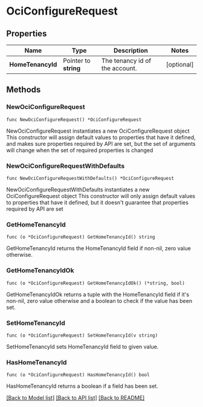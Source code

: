 # OciConfigureRequest


## Properties

Name | Type | Description | Notes
------------ | ------------- | ------------- | -------------
**HomeTenancyId** | Pointer to **string** | The tenancy id of the account. | [optional] 



## Methods


### NewOciConfigureRequest

`func NewOciConfigureRequest() *OciConfigureRequest`

NewOciConfigureRequest instantiates a new OciConfigureRequest object
This constructor will assign default values to properties that have it defined,
and makes sure properties required by API are set, but the set of arguments
will change when the set of required properties is changed

### NewOciConfigureRequestWithDefaults

`func NewOciConfigureRequestWithDefaults() *OciConfigureRequest`

NewOciConfigureRequestWithDefaults instantiates a new OciConfigureRequest object
This constructor will only assign default values to properties that have it defined,
but it doesn't guarantee that properties required by API are set


### GetHomeTenancyId

`func (o *OciConfigureRequest) GetHomeTenancyId() string`

GetHomeTenancyId returns the HomeTenancyId field if non-nil, zero value otherwise.

### GetHomeTenancyIdOk

`func (o *OciConfigureRequest) GetHomeTenancyIdOk() (*string, bool)`

GetHomeTenancyIdOk returns a tuple with the HomeTenancyId field if it's non-nil, zero value otherwise
and a boolean to check if the value has been set.

### SetHomeTenancyId

`func (o *OciConfigureRequest) SetHomeTenancyId(v string)`

SetHomeTenancyId sets HomeTenancyId field to given value.


### HasHomeTenancyId

`func (o *OciConfigureRequest) HasHomeTenancyId() bool`

HasHomeTenancyId returns a boolean if a field has been set.









[[Back to Model list]](../README.md#documentation-for-models) [[Back to API list]](../README.md#documentation-for-api-endpoints) [[Back to README]](../README.md)


